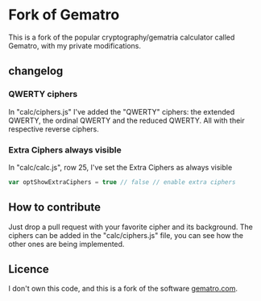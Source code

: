 # Fork of Gematro

This is a fork of the popular cryptography/gematria calculator called Gematro, with my private modifications.

## changelog

### QWERTY ciphers
In "calc/ciphers.js" I've added the "QWERTY" ciphers: the extended QWERTY, the ordinal QWERTY and the reduced QWERTY. All with their respective reverse ciphers.

### Extra Ciphers always visible
In "calc/calc.js", row 25, I've set the Extra Ciphers as always visible

```javascript
var optShowExtraCiphers = true // false // enable extra ciphers
```

## How to contribute

Just drop a pull request with your favorite cipher and its background.
The ciphers can be added in the "calc/ciphers.js" file, you can see how the other ones are being implemented.

## Licence

I don't own this code, and this is a fork of the software [gematro.com](https://gematro.com).
